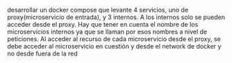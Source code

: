 desarrollar un docker compose que levante 4 servicios, uno de proxy(microservicio de entrada), y 3 internos. A los internos solo se pueden acceder desde el proxy. Hay que tener en cuenta el nombre de los microservicios internos ya que se llaman por esos nombres a nivel de peticiones. 
Al acceder al recurso de cada microservicio desde el proxy, se debe acceder al microservicio en cuestión y desde el network de docker y no desde fuera  de la red